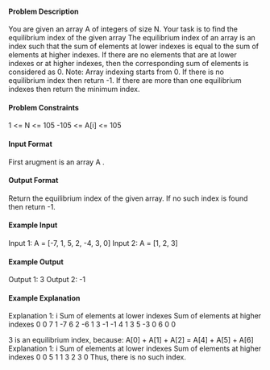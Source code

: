 #### Problem Description
You are given an array A of integers of size N.
Your task is to find the equilibrium index of the given array
The equilibrium index of an array is an index such that the sum of elements at lower indexes is equal to the sum of elements at higher indexes.
If there are no elements that are at lower indexes or at higher indexes, then the corresponding sum of elements is considered as 0.
Note:
Array indexing starts from 0.
If there is no equilibrium index then return -1.
If there are more than one equilibrium indexes then return the minimum index.


#### Problem Constraints
1 <= N <= 105
-105 <= A[i] <= 105


#### Input Format
First arugment is an array A .


#### Output Format
Return the equilibrium index of the given array. If no such index is found then return -1.


#### Example Input
Input 1:
A = [-7, 1, 5, 2, -4, 3, 0]
Input 2:
A = [1, 2, 3]


#### Example Output
Output 1:
3
Output 2:
-1


#### Example Explanation
Explanation 1:
i   Sum of elements at lower indexes    Sum of elements at higher indexes
0                   0                                   7
1                  -7                                   6
2                  -6                                   1
3                  -1                                  -1
4                   1                                   3
5                  -3                                   0
6                   0                                   0

3 is an equilibrium index, because: 
A[0] + A[1] + A[2] = A[4] + A[5] + A[6]
Explanation 1:
i   Sum of elements at lower indexes    Sum of elements at higher indexes
0                   0                                   5
1                   1                                   3
2                   3                                   0
Thus, there is no such index.
